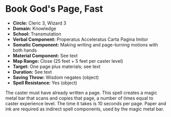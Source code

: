 # Book God's Page, Fast

- **Circle:** Cleric 3, Wizard 3
- **Domain:** Knowledge
- **School:** Transmutation
- **Verbal Component:** Properatus Acceleratus Carta Pagina Imitor
- **Somatic Component:** Making writing and page-turning motions with both hands
- **Material Component:** See text
- **Map Range:** Close (25 feet + 5 feet per caster level)
- **Target:** One page plus materials; see text
- **Duration:** See text
- **Saving Throw:** Wisdom negates (object)
- **Spell Resistance:** Yes (object)

The caster must have already written a page. This spell creates a magic metal bar that scans and copies that page, a number of times equal to caster experience level. The time it takes is 10 seconds per page. Paper and ink are required as indirect spell components, used by the magic metal bar.
